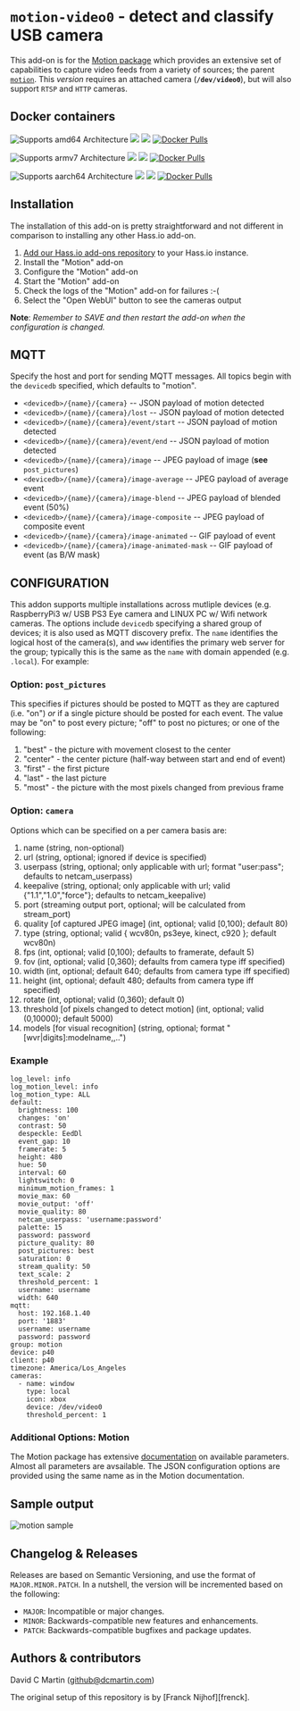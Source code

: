 # `motion-video0` - detect and classify USB camera

This add-on is for the [Motion package][motionpkg] which provides an extensive set of capabilities to capture video feeds from a variety of sources; the parent [`motion`](http://github.com/dcmartin/hassio-addons/tree/master/motion/README.md). This _version_ requires an attached camera (**`/dev/video0`**), but will also support `RTSP` and `HTTP` cameras.

## Docker containers

![Supports amd64 Architecture][amd64-shield]
[![](https://images.microbadger.com/badges/image/dcmartin/amd64-addon-motion.svg)](https://microbadger.com/images/dcmartin/amd64-addon-motion "Get your own image badge on microbadger.com")
[![](https://images.microbadger.com/badges/version/dcmartin/amd64-addon-motion.svg)](https://microbadger.com/images/dcmartin/amd64-addon-motion "Get your own version badge on microbadger.com")
[![Docker Pulls][pulls-motion-amd64]][docker-motion-amd64]

![Supports armv7 Architecture][armv7-shield]
[![](https://images.microbadger.com/badges/image/dcmartin/armv7-addon-motion.svg)](https://microbadger.com/images/dcmartin/armv7-addon-motion "Get your own image badge on microbadger.com")
[![](https://images.microbadger.com/badges/version/dcmartin/armv7-addon-motion.svg)](https://microbadger.com/images/dcmartin/armv7-addon-motion "Get your own version badge on microbadger.com")
[![Docker Pulls][pulls-motion-armv7]][docker-motion-armv7]

![Supports aarch64 Architecture][aarch64-shield]
[![](https://images.microbadger.com/badges/image/dcmartin/aarch64-addon-motion.svg)](https://microbadger.com/images/dcmartin/aarch64-addon-motion "Get your own image badge on microbadger.com")
[![](https://images.microbadger.com/badges/version/dcmartin/aarch64-addon-motion.svg)](https://microbadger.com/images/dcmartin/aarch64-addon-motion "Get your own version badge on microbadger.com")
[![Docker Pulls][pulls-motion-aarch64]][docker-motion-aarch64]

[docker-motion-amd64]: https://hub.docker.com/r/dcmartin/amd64-addon-motion
[pulls-motion-amd64]: https://img.shields.io/docker/pulls/dcmartin/amd64-addon-motion.svg
[docker-motion-armv7]: https://hub.docker.com/r/dcmartin/armv7-addon-motion
[pulls-motion-armv7]: https://img.shields.io/docker/pulls/dcmartin/armv7-addon-motion.svg
[docker-motion-aarch64]: https://hub.docker.com/r/dcmartin/aarch64-addon-motion
[pulls-motion-aarch64]: https://img.shields.io/docker/pulls/dcmartin/aarch64-addon-motion.svg

[aarch64-shield]: https://img.shields.io/badge/aarch64-yes-green.svg
[amd64-shield]: https://img.shields.io/badge/amd64-yes-green.svg
[armv7-shield]: https://img.shields.io/badge/armv7-yes-green.svg

## Installation

The installation of this add-on is pretty straightforward and not different in
comparison to installing any other Hass.io add-on.

1. [Add our Hass.io add-ons repository][repository] to your Hass.io instance.
1. Install the "Motion" add-on
1. Configure the "Motion" add-on
1. Start the "Motion" add-on
1. Check the logs of the "Motion" add-on for failures :-(
1. Select the "Open WebUI" button to see the cameras output

**Note**: _Remember to SAVE and then restart the add-on when the configuration is changed._

## MQTT

Specify the host and port for sending MQTT messages.  All topics begin with the `devicedb` specified, which defaults to "motion".

+ `<devicedb>/{name}/{camera}` -- JSON payload of motion detected
+ `<devicedb>/{name}/{camera}/lost` -- JSON payload of motion detected
+  `<devicedb>/{name}/{camera}/event/start` -- JSON payload of motion detected
+ `<devicedb>/{name}/{camera}/event/end` -- JSON payload of motion detected
+ `<devicedb>/{name}/{camera}/image` -- JPEG payload of image (**see** `post_pictures`)
+ `<devicedb>/{name}/{camera}/image-average` -- JPEG payload of average event 
+ `<devicedb>/{name}/{camera}/image-blend` -- JPEG payload of blended event (50%)
+ `<devicedb>/{name}/{camera}/image-composite` --  JPEG payload of composite event
+ `<devicedb>/{name}/{camera}/image-animated` -- GIF payload of event
+ `<devicedb>/{name}/{camera}/image-animated-mask` -- GIF payload of event (as B/W mask)

## CONFIGURATION

This addon supports multiple installations across mutliple devices (e.g. RaspberryPi3 w/ USB PS3 Eye camera and LINUX PC w/ Wifi network cameras.  The options include `devicedb` specifying a shared group of devices; it is also used as MQTT discovery prefix.  The `name` identifies the logical host of the camera(s), and `www` identifies the primary web server for the group; typically this is the same as the `name` with domain appended (e.g. `.local`).  For example:

### Option: `post_pictures`

This specifies if pictures should be posted to MQTT as they are captured (i.e. "on") _or_ if a single picture should be posted for each event.
The value may be "on" to post every picture; "off" to post no pictures; or one of the following:

1. "best" - the picture with movement closest to the center
1. "center" - the center picture (half-way between start and end of event)
1. "first" - the first picture 
1. "last" - the last picture
1. "most" - the picture with the most pixels changed from previous frame

### Option: `camera`

Options which can be specified on a per camera basis are:

1. name (string, non-optional)
1. url (string, optional; ignored if device is specified)
1. userpass (string, optional; only applicable with url; format "user:pass"; defaults to netcam_userpass)
1. keepalive (string, optional; only applicable with url; valid {"1.1","1.0","force"}; defaults to netcam_keepalive)
1. port (streaming output port, optional; will be calculated from stream_port)
1. quality \[of captured JPEG image\] (int, optional; valid \[0,100); default 80)
1. type (string, optional; valid { wcv80n, ps3eye, kinect, c920 }; default wcv80n)
1. fps (int, optional; valid \[0,100); defaults to framerate, default 5)
1. fov (int, optional; valid \[0,360); defaults from camera type iff specified)
1. width (int, optional; default 640; defaults from camera type iff specified)
1. height (int, optional; default 480; defaults from camera type iff specified)
1. rotate (int, optional; valid (0,360); default 0)
1. threshold \[of pixels changed to detect motion\] (int, optional; valid (0,10000); default 5000)
1. models \[for visual recognition\] (string, optional; format "\[wvr|digits\]:modelname,<model2>,..")

### Example

```
log_level: info
log_motion_level: info
log_motion_type: ALL
default:
  brightness: 100
  changes: 'on'
  contrast: 50
  despeckle: EedDl
  event_gap: 10
  framerate: 5
  height: 480
  hue: 50
  interval: 60
  lightswitch: 0
  minimum_motion_frames: 1
  movie_max: 60
  movie_output: 'off'
  movie_quality: 80
  netcam_userpass: 'username:password'
  palette: 15
  password: password
  picture_quality: 80
  post_pictures: best
  saturation: 0
  stream_quality: 50
  text_scale: 2
  threshold_percent: 1
  username: username
  width: 640
mqtt:
  host: 192.168.1.40
  port: '1883'
  username: username
  password: password
group: motion
device: p40
client: p40
timezone: America/Los_Angeles
cameras:
  - name: window
    type: local
    icon: xbox
    device: /dev/video0
    threshold_percent: 1
```

### Additional Options: Motion

The Motion package has extensive [documentation][motiondoc] on available parameters.  Almost all parameters are avsailable.
The JSON configuration options are provided using the same name as in the Motion documentation.

## Sample output

![motion sample](motion-video0-sample.png?raw=true "SAMPLE")

## Changelog & Releases

Releases are based on Semantic Versioning, and use the format
of ``MAJOR.MINOR.PATCH``. In a nutshell, the version will be incremented
based on the following:

- ``MAJOR``: Incompatible or major changes.
- ``MINOR``: Backwards-compatible new features and enhancements.
- ``PATCH``: Backwards-compatible bugfixes and package updates.

## Authors & contributors

David C Martin (github@dcmartin.com)

The original setup of this repository is by [Franck Nijhof][frenck].

[commits]: https://github.com/dcmartin/hassio-addons/motion/commits/master
[contributors]: https://github.com/dcmartin/hassio-addons/motion/graphs/contributors
[dcmartin]: https://github.com/dcmartin
[issue]: https://github.com/dcmartin/hassio-addons/motion/issues
[keepchangelog]: http://keepachangelog.com/en/1.0.0/
[releases]: https://github.com/dcmartin/hassio-addons/motion/releases
[repository]: https://github.com/dcmartin/hassio-addons
[motionpkg]: https://motion-project.github.io]
[motiondoc]: https://motion-project.github.io/motion_config.html
[watsonvr]: https://www.ibm.com/watson/services/visual-recognition
[digitsgit]: https://github.com/nvidia/digits
[digits]: https://developer.nvidia.com/digits
